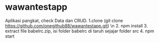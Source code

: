 # wawantestapp
Aplikasi pangkat, check Data dan CRUD.
1.clone (git clone https://github.com/onegithub88/wawantestapp.git) \n
2. npm install
3. extract file babelrc.zip, isi folder babelrc di taruh sejajar folder src
4. npm start

